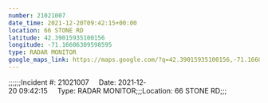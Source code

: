 ```yaml
---
number: 21021007
date_time: 2021-12-20T09:42:15+00:00
location: 66 STONE RD
latitude: 42.39015935100156
longitude: -71.16606309598595
type: RADAR MONITOR
google_maps_link: https://maps.google.com/?q=42.39015935100156,-71.16606309598595
---
```


;;;;;;Incident #: 21021007     Date: 2021‐12‐20 09:42:15     Type: RADAR MONITOR;;;Location: 66 STONE RD;;;
